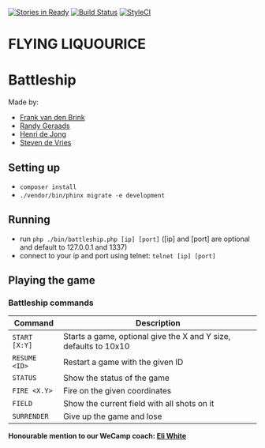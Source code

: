 [![Stories in Ready](https://badge.waffle.io/WeCamp/flyingliquourice.png?label=ready&title=Ready)](https://waffle.io/WeCamp/flyingliquourice)
[![Build Status](https://travis-ci.org/WeCamp/flyingliquourice.svg?branch=travis)](https://travis-ci.org/WeCamp/flyingliquourice)
[![StyleCI](https://styleci.io/repos/41369464/shield)](https://styleci.io/repos/41369464)

# FLYING LIQUOURICE

# Battleship

Made by:

* [Frank van den Brink](https://twitter.com/fvdb)
* [Randy Geraads](https://twitter.com/rgeraads)
* [Henri de Jong](https://github.com/aiolos)
* [Steven de Vries](https://twitter.com/Stedv)

## Setting up

* `composer install`
* `./vendor/bin/phinx migrate -e development`

## Running

* run `php ./bin/battleship.php [ip] [port]` ([ip] and [port] are optional and default to 127.0.0.1 and 1337)
* connect to your ip and port using telnet: `telnet [ip] [port]`

## Playing the game

### Battleship commands

Command | Description
------------ | -------------
`START [X:Y]` | Starts a game, optional give the X and Y size, defaults to 10x10
`RESUME <ID>` | Restart a game with the given ID
`STATUS` | Show the status of the game
`FIRE <X.Y>` | Fire on the given coordinates
`FIELD` | Show the current field with all shots on it
`SURRENDER` | Give up the game and lose

**Honourable mention to our WeCamp coach: [Eli White](https://twitter.com/EliW)**
